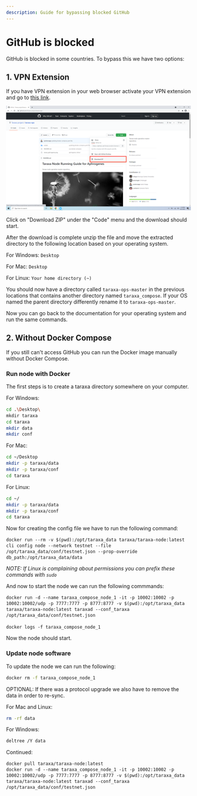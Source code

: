 ```yaml
---
description: Guide for bypassing blocked GitHub
---
```


# GitHub is blocked

GitHub is blocked in some countries. To bypass this we have two options:

## 1. VPN Extension

If you have VPN extension in your web browser activate your VPN extension and go to [this link](https://github.com/Taraxa-project/taraxa-ops).

![Download Taraxa Scripts](../../.gitbook/assets/15-download-scripts.png)

Click on "Download ZIP" under the "Code" menu and the download should start.

After the download is complete unzip the file and move the extracted directory to the following location based on your operating system.

For Windows: `Desktop`

For Mac: `Desktop`

For Linux: `Your home directory (~)`

You should now have a directory called `taraxa-ops-master` in the previous locations that contains another directory named `taraxa_compose`. If your OS named the parent directory differently rename it to `taraxa-ops-master`.

Now you can go back to the documentation for your operating system and run the same commands.

## 2. Without Docker Compose

If you still can't access GitHub you can run the Docker image manually without Docker Compose.

### Run node with Docker

The first steps is to create a taraxa directory somewhere on your computer.

For Windows:

```bash
cd .\Desktop\
mkdir taraxa
cd taraxa
mkdir data
mkdir conf
```

For Mac:

```bash
cd ~/Desktop
mkdir -p taraxa/data
mkdir -p taraxa/conf
cd taraxa
```

For Linux:

```bash
cd ~/
mkdir -p taraxa/data
mkdir -p taraxa/conf
cd taraxa
```

Now for creating the config file we have to run the following command:

```text
docker run --rm -v $(pwd):/opt/taraxa_data taraxa/taraxa-node:latest cli config node --network testnet --file /opt/taraxa_data/conf/testnet.json --prop-override db_path:/opt/taraxa_data/data
```

_NOTE: If Linux is complaining about permissions you can prefix these commands with `sudo`_

And now to start the node we can run the following commmands:

```text
docker run -d --name taraxa_compose_node_1 -it -p 10002:10002 -p 10002:10002/udp -p 7777:7777 -p 8777:8777 -v $(pwd):/opt/taraxa_data taraxa/taraxa-node:latest taraxad --conf_taraxa /opt/taraxa_data/conf/testnet.json

docker logs -f taraxa_compose_node_1
```

Now the node should start.

### Update node software

To update the node we can run the following:

```bash
docker rm -f taraxa_compose_node_1
```

OPTIONAL: If there was a protocol upgrade we also have to remove the data in order to re-sync.

For Mac and Linux:

```bash
rm -rf data
```

For Windows:

```bash
deltree /Y data
```

Continued:

```text
docker pull taraxa/taraxa-node:latest
docker run -d --name taraxa_compose_node_1 -it -p 10002:10002 -p 10002:10002/udp -p 7777:7777 -p 8777:8777 -v $(pwd):/opt/taraxa_data taraxa/taraxa-node:latest taraxad --conf_taraxa /opt/taraxa_data/conf/testnet.json
```

